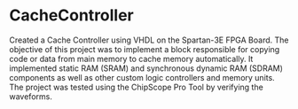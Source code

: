 # CacheController


Created a Cache Controller using VHDL on the Spartan-3E FPGA Board. 
The objective of this project was to implement a block responsible for copying code or data from main memory to cache memory automatically. It implemented static RAM (SRAM) and synchronous dynamic RAM (SDRAM) components as well as other custom logic controllers and memory units. 
The project was tested using the ChipScope Pro Tool by verifying the waveforms.
